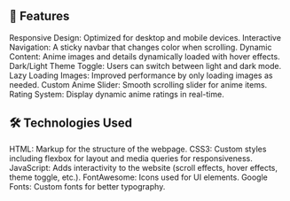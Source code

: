 ## **📖 Features**
Responsive Design: Optimized for desktop and mobile devices.
Interactive Navigation: A sticky navbar that changes color when scrolling.
Dynamic Content: Anime images and details dynamically loaded with hover effects.
Dark/Light Theme Toggle: Users can switch between light and dark mode.
Lazy Loading Images: Improved performance by only loading images as needed.
Custom Anime Slider: Smooth scrolling slider for anime items.
Rating System: Display dynamic anime ratings in real-time.

## **🛠️ Technologies Used**
HTML: Markup for the structure of the webpage.
CSS3: Custom styles including flexbox for layout and media queries for responsiveness.
JavaScript: Adds interactivity to the website (scroll effects, hover effects, theme toggle, etc.).
FontAwesome: Icons used for UI elements.
Google Fonts: Custom fonts for better typography.
